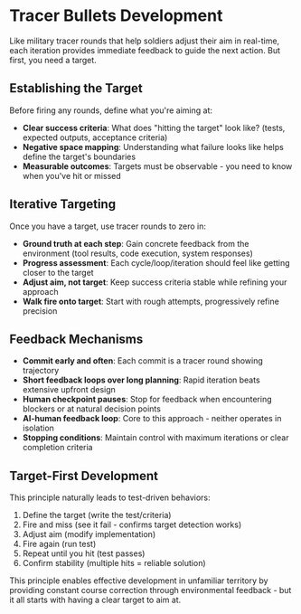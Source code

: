 # Tracer Bullets Development

Like military tracer rounds that help soldiers adjust their aim in real-time, each iteration provides immediate feedback to guide the next action. But first, you need a target.

## Establishing the Target
Before firing any rounds, define what you're aiming at:
- **Clear success criteria**: What does "hitting the target" look like? (tests, expected outputs, acceptance criteria)
- **Negative space mapping**: Understanding what failure looks like helps define the target's boundaries
- **Measurable outcomes**: Targets must be observable - you need to know when you've hit or missed

## Iterative Targeting
Once you have a target, use tracer rounds to zero in:
- **Ground truth at each step**: Gain concrete feedback from the environment (tool results, code execution, system responses)
- **Progress assessment**: Each cycle/loop/iteration should feel like getting closer to the target
- **Adjust aim, not target**: Keep success criteria stable while refining your approach
- **Walk fire onto target**: Start with rough attempts, progressively refine precision

## Feedback Mechanisms
- **Commit early and often**: Each commit is a tracer round showing trajectory
- **Short feedback loops over long planning**: Rapid iteration beats extensive upfront design
- **Human checkpoint pauses**: Stop for feedback when encountering blockers or at natural decision points
- **AI-human feedback loop**: Core to this approach - neither operates in isolation
- **Stopping conditions**: Maintain control with maximum iterations or clear completion criteria

## Target-First Development
This principle naturally leads to test-driven behaviors:
1. Define the target (write the test/criteria)
2. Fire and miss (see it fail - confirms target detection works)
3. Adjust aim (modify implementation)
4. Fire again (run test)
5. Repeat until you hit (test passes)
6. Confirm stability (multiple hits = reliable solution)

This principle enables effective development in unfamiliar territory by providing constant course correction through environmental feedback - but it all starts with having a clear target to aim at.
